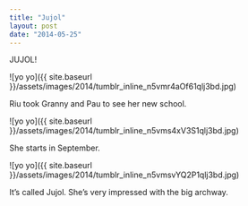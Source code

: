 ```yaml
---
title: "Jujol"
layout: post
date: "2014-05-25"
---
```


JUJOL!

![yo yo]({{ site.baseurl }}/assets/images/2014/tumblr_inline_n5vmr4aOf61qlj3bd.jpg)

Riu took Granny and Pau to see her new school.

![yo yo]({{ site.baseurl }}/assets/images/2014/tumblr_inline_n5vms4xV3S1qlj3bd.jpg)

She starts in September.

![yo yo]({{ site.baseurl }}/assets/images/2014/tumblr_inline_n5vmsvYQ2P1qlj3bd.jpg)

It’s called Jujol. She’s very impressed with the big archway.
